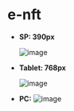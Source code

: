 # e-nft
- **SP: 390px**
  
  ![image](https://github.com/user-attachments/assets/34686e12-acfb-4f37-bd2f-17002afd2f6c)
  
- **Tablet: 768px**
  
  ![image](https://github.com/user-attachments/assets/e5d04d5e-a802-45ec-8cb8-47551e7325a2)
  
- **PC:**
  ![image](https://github.com/user-attachments/assets/c7722dd4-53d6-49e4-b6c4-e44d57391c69)
